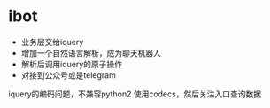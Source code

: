 # ibot
*  业务层交给iquery
*  增加一个自然语言解析，成为聊天机器人
*  解析后调用iquery的原子操作
*  对接到公众号或是telegram

iquery的编码问题，不兼容python2 使用codecs，然后关注入口查询数据
